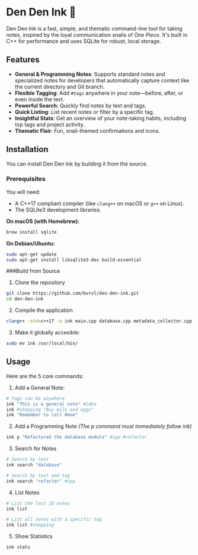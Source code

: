 # Den Den Ink 🐌

Den Den Ink is a fast, simple, and thematic command-line tool for taking notes, inspired by the loyal communication snails of *One Piece*. It's built in C++ for performance and uses SQLite for robust, local storage.

## Features

-   **General & Programming Notes**: Supports standard notes and specialized notes for developers that automatically capture context like the current directory and Git branch.
-   **Flexible Tagging**: Add `#tags` anywhere in your note—before, after, or even inside the text.
-   **Powerful Search**: Quickly find notes by text and tags.
-   **Quick Listing**: List recent notes or filter by a specific tag.
-   **Insightful Stats**: Get an overview of your note-taking habits, including top tags and project activity.
-   **Thematic Flair**: Fun, snail-themed confirmations and icons.

## Installation

You can install Den Den Ink by building it from the source.

### Prerequisites

You will need:
- A C++17 compliant compiler (like `clang++` on macOS or `g++` on Linux).
- The SQLite3 development libraries.

**On macOS (with Homebrew):**
```bash
brew install sqlite
```
**On Debian/Ubuntu:**
```bash
sudo apt-get update
sudo apt-get install libsqlite3-dev build-essential
```

###Build from Source
1. Clone the repository
```bash
git clone https://github.com/bvrvl/den-den-ink.git
cd den-den-ink
```

2. Compile the application
```bash
clang++ -std=c++17 -o ink main.cpp database.cpp metadata_collector.cpp note_formatter.cpp stats_engine.cpp -lsqlite3
```

3. Make it globally accesible:
```bash
sudo mv ink /usr/local/bin/
```

## Usage
Here are the 5 core commands:
1. Add a General Note:
```bash
# Tags can be anywhere
ink "This is a general note" #idea
ink #shopping "Buy milk and eggs"
ink "Remember to call #mom"
```
2. Add a Programming Note
*(The p command must immediately follow ink)*
```bash
ink p "Refactored the database module" #cpp #refactor
```
3. Search for Notes
```bash
# Search by text
ink search "database"

# Search by text and tag
ink search "refactor" #cpp
```
4. List Notes
```bash
# List the last 10 notes
ink list

# List all notes with a specific tag
ink list #shopping
```
5. Show Statistics
```bash
ink stats
```

